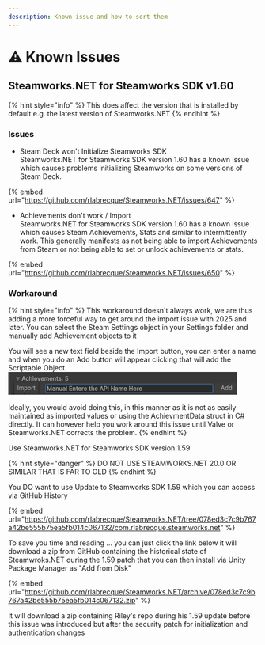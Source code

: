 ```yaml
---
description: Known issue and how to sort them
---
```


# ⚠️ Known Issues

## Steamworks.NET for Steamworks SDK v1.60

{% hint style="info" %}
This does affect the version that is installed by default e.g. the latest version of Steamworks.NET
{% endhint %}

### Issues

* Steam Deck won't Initialize Steamworks SDK\
  Steamworks.NET for Steamworks SDK version 1.60 has a known issue which causes problems initializing Steamworks on some versions of Steam Deck.

{% embed url="https://github.com/rlabrecque/Steamworks.NET/issues/647" %}

* Achievements don't work / Import\
  Steamworks.NET for Steamworks SDK version 1.60 has a known issue which causes Steam Achievements, Stats and similar to intermittently work. This generally manifests as not being able to import Achievements from Steam or not being able to set or unlock achievements or stats.

{% embed url="https://github.com/rlabrecque/Steamworks.NET/issues/650" %}

### Workaround

{% hint style="info" %}
This workaround doesn't always work, we are thus adding a more forceful way to get around the import issue with 2025 and later. You can select the Steam Settings object in your Settings folder and manually add Achievement objects to it

You will see a new text field beside the Import button, you can enter a name and when you do an Add button will appear clicking that will add the Scriptable Object.\
![](<../../.gitbook/assets/image (479).png>)

Ideally, you would avoid doing this, in this manner as it is not as easily maintained as imported values or using the AchievmentData struct in C# directly. It can however help you work around this issue until Valve or Steamworks.NET corrects the problem.
{% endhint %}

Use Steamworks.NET for Steamworks SDK version 1.59

{% hint style="danger" %}
DO NOT USE STEAMWORKS.NET 20.0 OR SIMILAR THAT IS FAR TO OLD&#x20;
{% endhint %}

You DO want to use Update to Steamworks SDK 1.59 which you can access via GitHub History

{% embed url="https://github.com/rlabrecque/Steamworks.NET/tree/078ed3c7c9b767a42be555b75ea5fb014c067132/com.rlabrecque.steamworks.net" %}

To save you time and reading ... you can just click the link below it will download a zip from GitHub containing the historical state of Steamwroks.NET during the 1.59 patch that you can then install via Unity Package Manager as "Add from Disk"

{% embed url="https://github.com/rlabrecque/Steamworks.NET/archive/078ed3c7c9b767a42be555b75ea5fb014c067132.zip" %}

It will download a zip containing Riley's repo during his 1.59 update before this issue was introduced but after the security patch for initialization and authentication changes
